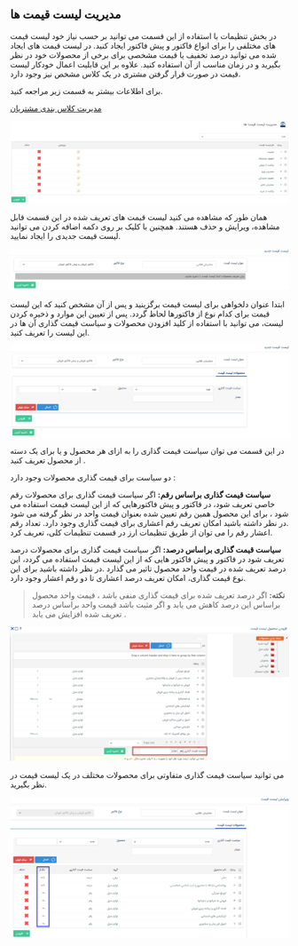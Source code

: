 ﻿## مدیریت لیست قیمت ها

در بخش تنظیمات با استفاده از این قسمت می توانید بر حسب نیاز خود لیست قیمت های مختلفی را برای انواع فاکتور و پیش فاکتور ایجاد کنید. در لیست قیمت های ایجاد شده می توانید درصد تخفیف یا قیمت مشخصی برای برخی از محصولات خود در نظر بگیرید و در زمان مناسب از آن استفاده کنید. علاوه بر این قابلیت اعمال خودکار لیست قیمت در صورت قرار 
گرفتن مشتری در یک کلاس مشخص نیز وجود دارد.

برای اطلاعات بیشتر به قسمت زیر مراجعه کنید.

[ مدیریت کلاس بندی مشتریان](https://github.com/1stco/PayamGostarDocs/blob/master/help2.5.4/Settings/Customer-classification-management/Customer-classification-management.md)

![](Pricelistmanagement1.png)


همان طور که مشاهده می کنید لیست قیمت های تعریف شده در این قسمت قابل مشاهده، ویرایش و حذف هستند. همچنین با کلیک بر روی دکمه اضافه کردن می توانید لیست قیمت جدیدی را ایجاد نمایید.

 
![](Pricelistmanagement2.png)

ابتدا عنوان دلخواهی برای لیست قیمت برگزینید و پس از آن مشخص کنید که این لیست قیمت برای کدام نوع از فاکتورها لحاظ گردد. پس از تعیین این موارد و ذخیره کردن لیست، می توانید با استفاده از کلید افزودن محصولات و سیاست قیمت گذاری آن ها در این لیست را تعریف کنید.

![](Pricelistmanagement3.png)

در این قسمت می توان  سیاست قیمت گذاری را به ازای هر محصول و یا برای یک دسته از محصول تعریف کنید .

دو سیاست برای قیمت گذاری محصولات وجود دارد :

**سیاست قیمت گذاری براساس رقم:** اگر سیاست قیمت گذاری برای محصولات رقم خاصی تعریف شود، در فاکتور و پیش فاکتورهایی که از این لیست قیمت استفاده می شود ، برای این محصول
همین رقم تعیین شده  بعنوان قیمت واحد در نظر گرفته می شود .در نظر داشته باشید امکان تعریف رقم اعشاری برای قیمت گذاری وجود دارد.
تعداد رقم اعشار رقم را می توان از طریق تنظیمات ارز در قسمت تنظیمات کلی، تعریف کرد.

**سیاست قیمت گذاری براساس درصد:** اگر سیاست قیمت گذاری برای محصولات درصد تعریف شود در فاکتور و پیش فاکتور هایی که از این لیست قیمت استفاده می گردد، این درصد تعریف شده در قیمت واحد محصول تاثیر می گذارد .در نظر داشته باشید برای این نوع قیمت گذاری، امکان تعریف درصد اعشاری تا دو رقم اعشار وجود دارد.

> **نکته:** اگر درصد تعریف شده برای قیمت گذاری منفی باشد ، قیمت واحد محصول براساس این درصد کاهش می یابد و اگر مثبت باشد قیمت واحد براساس درصد تعریف شده افزایش می یابد .

![](Pricelistmanagement4.png)

می توانید سیاست قیمت گذاری متفاوتی برای محصولات مختلف در یک لیست قیمت در نظر بگیرید.

![](Pricelistmanagement5.png)



